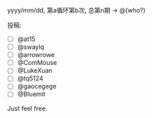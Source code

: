 <!-- Thanks for reporting an issue! Please make sure you click the link above to view the issue guidelines, then follow the steps below. -->

<!-- If you're starting a weekly routine -->

  <!-- Issue title should be: `Weekly for yyyy/mm/dd` -->

yyyy/mm/dd, 第a循环第b次, 总第n期 -> @(who?)

投稿:
- [ ] @at15
- [ ] @swaylq
- [ ] @arrowrowe
- [ ] @ComMouse
- [ ] @LukeXuan
- [ ] @tq5124
- [ ] @gaocegege
- [ ] @Bluemit

<!-- Otherwise... -->

Just feel free.
